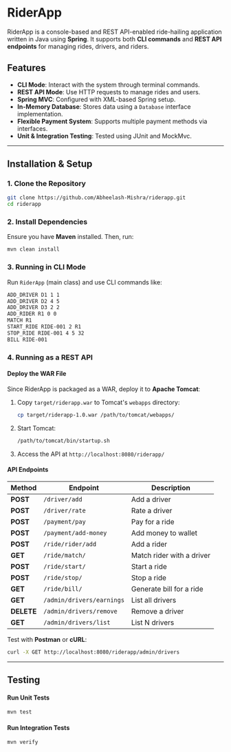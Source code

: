 # RiderApp

RiderApp is a console-based and REST API-enabled ride-hailing application written in Java using **Spring**. It supports both **CLI commands** and **REST API endpoints** for managing rides, drivers, and riders.

## Features
- **CLI Mode**: Interact with the system through terminal commands.
- **REST API Mode**: Use HTTP requests to manage rides and users.
- **Spring MVC**: Configured with XML-based Spring setup.
- **In-Memory Database**: Stores data using a `Database` interface implementation.
- **Flexible Payment System**: Supports multiple payment methods via interfaces.
- **Unit & Integration Testing**: Tested using JUnit and MockMvc.

---
## Installation & Setup
### **1. Clone the Repository**
```sh
git clone https://github.com/Abheelash-Mishra/riderapp.git
cd riderapp
```

### **2. Install Dependencies**
Ensure you have **Maven** installed. Then, run:
```sh
mvn clean install
```

### **3. Running in CLI Mode**
Run `RiderApp` (main class) and use CLI commands like:

```sh
ADD_DRIVER D1 1 1
ADD_DRIVER D2 4 5
ADD_DRIVER D3 2 2
ADD_RIDER R1 0 0
MATCH R1
START_RIDE RIDE-001 2 R1
STOP_RIDE RIDE-001 4 5 32
BILL RIDE-001
```

### **4. Running as a REST API**
#### **Deploy the WAR File**
Since RiderApp is packaged as a WAR, deploy it to **Apache Tomcat**:
1. Copy `target/riderapp.war` to Tomcat's `webapps` directory:
   ```sh
   cp target/riderapp-1.0.war /path/to/tomcat/webapps/
   ```
2. Start Tomcat:
   ```sh
   /path/to/tomcat/bin/startup.sh
   ```
3. Access the API at `http://localhost:8080/riderapp/`

#### **API Endpoints**
| Method     | Endpoint                  | Description               |
|------------|---------------------------|---------------------------|
| **POST**   | `/driver/add`             | Add a driver              |
| **POST**   | `/driver/rate`            | Rate a driver             |
| **POST**   | `/payment/pay`            | Pay for a ride            |
| **POST**   | `/payment/add-money`      | Add money to wallet       |
| **POST**   | `/ride/rider/add`         | Add a rider               |
| **GET**    | `/ride/match/`            | Match rider with a driver |
| **POST**   | `/ride/start/`            | Start a ride              |
| **POST**   | `/ride/stop/`             | Stop a ride               |
| **GET**    | `/ride/bill/`             | Generate bill for a ride  |
| **GET**    | `/admin/drivers/earnings` | List all drivers          |
| **DELETE** | `/admin/drivers/remove`   | Remove a driver           |
| **GET**    | `/admin/drivers/list`     | List N drivers            |

Test with **Postman** or **cURL**:
```sh
curl -X GET http://localhost:8080/riderapp/admin/drivers
```

---
## Testing
#### **Run Unit Tests**
```sh
mvn test
```
#### **Run Integration Tests**
```sh
mvn verify
```

